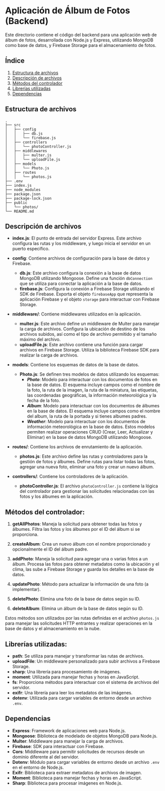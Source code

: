 # Aplicación de Álbum de Fotos (Backend)

Este directorio contiene el código del backend para una aplicación web de álbum de fotos, desarrollada con Node.js y Express, utilizando MongoDB como base de datos, y Firebase Storage para el almacenamiento de fotos.

## Índice

1. [Estructura de archivos](#estructura-de-archivos)
2. [Descripción de archivos](#descripción-de-archivos)
3. [Métodos del controlador](#métodos-del-controlador)
4. [Librerías utilizadas](#librerías-utilizadas)
5. [Dependencias](#dependencias)

## Estructura de archivos
```
.
├── src
│   ├── config
│   │   ├── db.js
│   │   └── firebase.js
│   ├── controllers
│   │   └── photoController.js
│   ├── middlewares
│   │   ├── multer.js
│   │   └── uploadFile.js
│   ├── models
│   │   └── Photo.js
│   ├── routes
│   │   └── photos.js
├── .env
├── index.js
├── node_modules
├── package.json
├── package-lock.json
├── public
│   └── photos/
└── README.md
```

## Descripción de archivos

- **index.js**: El punto de entrada del servidor Express. Este archivo configura las rutas y los middleware, y luego inicia el servidor en un puerto específico.

- **config**: Contiene archivos de configuración para la base de datos y Firebase.
    - **db.js**: Este archivo configura la conexión a la base de datos MongoDB utilizando Mongoose. Define una función `dbConnection` que se utiliza para conectar la aplicación a la base de datos.
    - **firebase.js**: Configura la conexión a Firebase Storage utilizando el SDK de Firebase. Exporta el objeto `firebaseApp` que representa la aplicación Firebase y el objeto `storage` para interactuar con Firebase Storage.

- **middleware/**: Contiene middlewares utilizados en la aplicación.
    - **multer.js**: Este archivo define un middleware de Multer para manejar la carga de archivos. Configura la ubicación de destino de los archivos subidos, así como el tipo de archivo permitido y el tamaño máximo del archivo.
    - **uploadFile.js**: Este archivo contiene una función para cargar archivos en Firebase Storage. Utiliza la biblioteca Firebase SDK para realizar la carga de archivos.

- **models**: Contiene los esquemas de datos de la base de datos.
    - **Photo.js**: Se definen tres modelos de datos utilizando los esquemas:
        - ***Photo***: Modelo para interactuar con los documentos de fotos en la base de datos. El esquema incluye campos como el nombre de la foto, la ruta de la imagen, la ruta de la miniatura, las etiquetas, las coordenadas geográficas, la información meteorológica y la fecha de la foto.
        - ***Album***: Modelo para interactuar con los documentos de álbumes en la base de datos. El esquema incluye campos como el nombre del album, la ruta de la portada y si tienes albumes padres.
        - ***Weather***: Modelo para interactuar con los documentos de información meteorológica en la base de datos.
Estos modelos permiten realizar operaciones CRUD (Crear, Leer, Actualizar y Eliminar) en la base de datos MongoDB utilizando Mongoose.

- **routes/**: Contiene los archivos de enrutamiento de la aplicación.
    - **photos.js**: Este archivo define las rutas y controladores para la gestión de fotos y álbumes. Define rutas para listar todas las fotos, agregar una nueva foto, eliminar una foto y crear un nuevo álbum.

- **controllers/**: Contiene los controladores de la aplicación.
    - **photoController.js**: El archivo `photoController.js` contiene la lógica del controlador para gestionar las solicitudes relacionadas con las fotos y los álbumes en la aplicación. 

## Métodos del controlador:

1. **getAllPhotos**: Maneja la solicitud para obtener todas las fotos y álbumes. Filtra las fotos y los álbumes por el ID del álbum si se proporciona.

2. **createAlbum**: Crea un nuevo álbum con el nombre proporcionado y opcionalmente el ID del álbum padre.

3. **addPhoto**: Maneja la solicitud para agregar una o varias fotos a un álbum. Procesa las fotos para obtener metadatos como la ubicación y el clima, las sube a Firebase Storage y guarda los detalles en la base de datos.

4. **updatePhoto**: Método para actualizar la información de una foto (a implementar).

5. **deletePhoto**: Elimina una foto de la base de datos según su ID.

6. **deleteAlbum**: Elimina un álbum de la base de datos según su ID.

Estos métodos son utilizados por las rutas definidas en el archivo `photos.js` para manejar las solicitudes HTTP entrantes y realizar operaciones en la base de datos y el almacenamiento en la nube.

## Librerías utilizadas:

- **path**: Se utiliza para manejar y transformar las rutas de archivos.
- **uploadFile**: Un middleware personalizado para subir archivos a Firebase Storage.
- **sharp**: Una librería para procesamiento de imágenes.
- **moment**: Utilizada para manejar fechas y horas en JavaScript.
- **fs**: Proporciona métodos para interactuar con el sistema de archivos del servidor.
- **exifr**: Una librería para leer los metadatos de las imágenes.
- **dotenv**: Utilizada para cargar variables de entorno desde un archivo `.env`.


## Dependencias

- **Express**: Framework de aplicaciones web para Node.js.
- **Mongoose**: Biblioteca de modelado de objetos MongoDB para Node.js.
- **Multer**: Middleware para manejar la carga de archivos.
- **Firebase**: SDK para interactuar con Firebase.
- **Cors**: Middleware para permitir solicitudes de recursos desde un dominio diferente al del servidor.
- **Dotenv**: Módulo para cargar variables de entorno desde un archivo `.env` en el entorno de Node.js.
- **Exifr**: Biblioteca para extraer metadatos de archivos de imagen.
- **Moment**: Biblioteca para manejar fechas y horas en JavaScript.
- **Sharp**: Biblioteca para procesar imágenes en Node.js.
